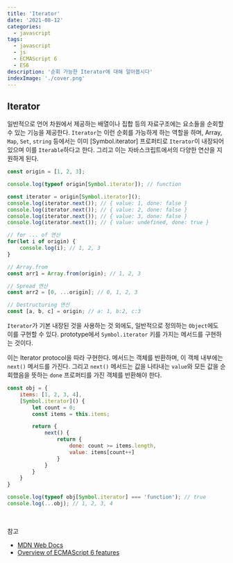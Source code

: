 ```yaml
---
title: 'Iterator'
date: '2021-08-12'
categories:
  - javascript
tags:
  - javascript
  - js
  - ECMAScript 6
  - ES6
description: '순회 가능한 Iterator에 대해 알아봅시다'
indexImage: './cover.png'
---
```


## Iterator  

일반적으로 언어 차원에서 제공하는 배열이나 집합 등의 자료구조에는 요소들을 순회할 수 있는 기능을 제공한다. 
```Iterator```는 이런 순회를 가능하게 하는 역할을 하며, Array, ```Map```, ```Set```, ```string``` 등에서는 이미 [Symbol.iterator] 프로퍼티로 ```Iterator```이 내장되어 있으며 이를 ```Iterable```하다고 한다. 
그리고 이는 자바스크립트에서의 다양한 연산을 지원하게 된다. 

``` js
const origin = [1, 2, 3];

console.log(typeof origin[Symbol.iterator]); // function

const iterator = origin[Symbol.iterator]();
console.log(iterator.next()); // { value: 1, done: false }
console.log(iterator.next()); // { value: 2, done: false }
console.log(iterator.next()); // { value: 3, done: false }
console.log(iterator.next()); // { value: undefined, done: true }

// for ... of 연산
for(let i of origin) {
	console.log(i); // 1, 2, 3
}

// Array.from
const arr1 = Array.from(origin); // 1, 2, 3

// Spread 연산
const arr2 = [0, ...origin]; // 0, 1, 2, 3

// Destructuring 연산
const [a, b, c] = origin; // a: 1, b:2, c:3 
```

```Iterator```가 기본 내장된 것을 사용하는 것 외에도, 일반적으로 정의하는 ```Object```에도 이를 구현할 수 있다. 
prototype에서 ```Symbol.iterator``` 키를 가지는 메서드를 구현하는 것이다. 

이는 Iterator protocol을 따라 구현한다. 
메서드는 객체를 반환하며, 이 객체 내부에는 ```next()``` 메서드를 가진다. 
그리고 ```next()``` 메서드는 값을 나타내는 ```value```와 모든 값을 순회했음을 뜻하는 ```done``` 프로퍼티를 가진 객체를 반환해야 한다.

``` js
const obj = {
	items: [1, 2, 3, 4],
	[Symbol.iterator]() {
		let count = 0;
		const items = this.items;

		return {
			next() {
				return {
					done: count >= items.length,
					value: items[count++]
				}
			}
		}
	}
}

console.log(typeof obj[Symbol.iterator] === 'function'); // true
console.log(...obj); // 1, 2, 3, 4
```

<br/>

참고
- [MDN Web Docs](https://developer.mozilla.org/ko/)
- [Overview of ECMAScript 6 features](https://github.com/lukehoban/es6features)